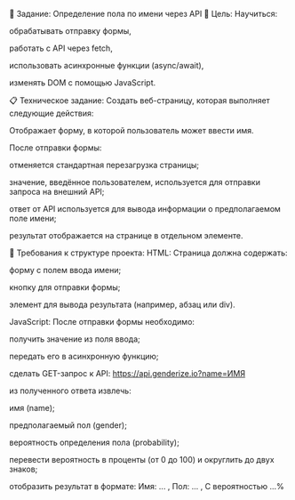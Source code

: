🧠 Задание: Определение пола по имени через API
🎯 Цель:
Научиться:

обрабатывать отправку формы,

работать с API через fetch,

использовать асинхронные функции (async/await),

изменять DOM с помощью JavaScript.

📋 Техническое задание:
Создать веб-страницу, которая выполняет следующие действия:

Отображает форму, в которой пользователь может ввести имя.

После отправки формы:

отменяется стандартная перезагрузка страницы;

значение, введённое пользователем, используется для отправки запроса на внешний API;

ответ от API используется для вывода информации о предполагаемом поле имени;

результат отображается на странице в отдельном элементе.

🔧 Требования к структуре проекта:
HTML:
Страница должна содержать:

форму с полем ввода имени;

кнопку для отправки формы;

элемент для вывода результата (например, абзац или div).

JavaScript:
После отправки формы необходимо:

получить значение из поля ввода;

передать его в асинхронную функцию;

сделать GET-запрос к API:
https://api.genderize.io?name=ИМЯ

из полученного ответа извлечь:

имя (name);

предполагаемый пол (gender);

вероятность определения пола (probability);

перевести вероятность в проценты (от 0 до 100) и округлить до двух знаков;

отобразить результат в формате:
Имя: ... , Пол: ... , С вероятностью ...%
